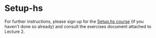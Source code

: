 # Setup-hs

For further instructions, please sign up for the [Setup.hs course](https://academy.mondaymorninghaskell.com/p/setup-hs) (if you haven't done so already) and consult the exercises document attached to Lecture 2.
